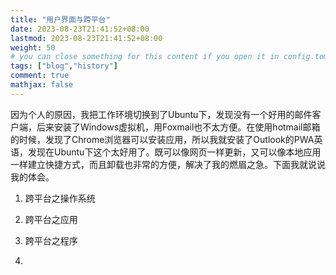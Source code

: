 ```yaml
---
title: "用户界面与跨平台"
date: 2023-08-23T21:41:52+08:00
lastmod: 2023-08-23T21:41:52+08:00
weight: 50
# you can close something for this content if you open it in config.toml.
tags: ["blog","history"]
comment: true
mathjax: false
---
```


因为个人的原因，我把工作环境切换到了Ubuntu下，发现没有一个好用的邮件客户端，后来安装了Windows虚拟机，用Foxmail也不太方便。在使用hotmail邮箱的时候，发现了Chrome浏览器可以安装应用，所以我就安装了Outlook的PWA英语，发现在Ubuntu下这个太好用了。既可以像网页一样更新，又可以像本地应用一样建立快捷方式，而且卸载也非常的方便，解决了我的燃眉之急。下面我就说说我的体会。


1. 跨平台之操作系统

2. 跨平台之应用

3. 跨平台之程序
4. 